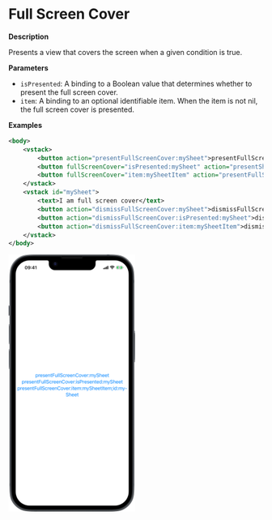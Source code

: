 # Full Screen Cover

**Description**

Presents a view that covers the screen when a given condition is true.

**Parameters**

- `isPresented`: A binding to a Boolean value that determines whether to present the full screen cover.
- `item`: A binding to an optional identifiable item. When the item is not nil, the full screen cover is presented.

**Examples**

```xml
<body>
    <vstack>
        <button action="presentFullScreenCover:mySheet">presentFullScreenCover:mySheet</button>
        <button fullScreenCover="isPresented:mySheet" action="presentSheet:isPresented:mySheet">presentFullScreenCover:isPresented:mySheet</button>
        <button fullScreenCover="item:mySheetItem" action="presentFullScreenCover:item:mySheetItem;id:mySheet">presentFullScreenCover:item:mySheetItem;id:mySheet</button>
    </vstack>
    <vstack id="mySheet">
        <text>I am full screen cover</text>
        <button action="dismissFullScreenCover:mySheet">dismissFullScreenCover:mySheet</button>
        <button action="dismissFullScreenCover:isPresented:mySheet">dismissFullScreenCover:isPresented:mySheet</button>
        <button action="dismissFullScreenCover:item:mySheetItem">dismissFullScreenCover:item:mySheetItem</button>
    </vstack>
</body>
```
<img src="/Screenshots/Modifiers/Controls/fullScreenCover_1.png" width="250" alt="Screenshot">
